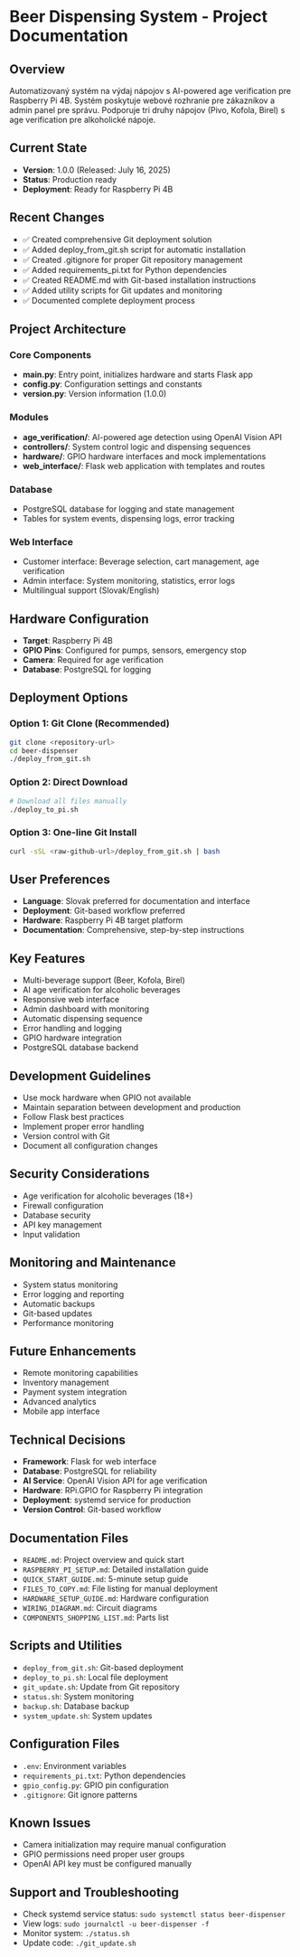 # Beer Dispensing System - Project Documentation

## Overview
Automatizovaný systém na výdaj nápojov s AI-powered age verification pre Raspberry Pi 4B. Systém poskytuje webové rozhranie pre zákazníkov a admin panel pre správu. Podporuje tri druhy nápojov (Pivo, Kofola, Birel) s age verification pre alkoholické nápoje.

## Current State
- **Version**: 1.0.0 (Released: July 16, 2025)
- **Status**: Production ready
- **Deployment**: Ready for Raspberry Pi 4B

## Recent Changes
- ✅ Created comprehensive Git deployment solution
- ✅ Added deploy_from_git.sh script for automatic installation
- ✅ Created .gitignore for proper Git repository management
- ✅ Added requirements_pi.txt for Python dependencies
- ✅ Created README.md with Git-based installation instructions
- ✅ Added utility scripts for Git updates and monitoring
- ✅ Documented complete deployment process

## Project Architecture

### Core Components
- **main.py**: Entry point, initializes hardware and starts Flask app
- **config.py**: Configuration settings and constants
- **version.py**: Version information (1.0.0)

### Modules
- **age_verification/**: AI-powered age detection using OpenAI Vision API
- **controllers/**: System control logic and dispensing sequences
- **hardware/**: GPIO hardware interfaces and mock implementations
- **web_interface/**: Flask web application with templates and routes

### Database
- PostgreSQL database for logging and state management
- Tables for system events, dispensing logs, error tracking

### Web Interface
- Customer interface: Beverage selection, cart management, age verification
- Admin interface: System monitoring, statistics, error logs
- Multilingual support (Slovak/English)

## Hardware Configuration
- **Target**: Raspberry Pi 4B
- **GPIO Pins**: Configured for pumps, sensors, emergency stop
- **Camera**: Required for age verification
- **Database**: PostgreSQL for logging

## Deployment Options

### Option 1: Git Clone (Recommended)
```bash
git clone <repository-url>
cd beer-dispenser
./deploy_from_git.sh
```

### Option 2: Direct Download
```bash
# Download all files manually
./deploy_to_pi.sh
```

### Option 3: One-line Git Install
```bash
curl -sSL <raw-github-url>/deploy_from_git.sh | bash
```

## User Preferences
- **Language**: Slovak preferred for documentation and interface
- **Deployment**: Git-based workflow preferred
- **Hardware**: Raspberry Pi 4B target platform
- **Documentation**: Comprehensive, step-by-step instructions

## Key Features
- Multi-beverage support (Beer, Kofola, Birel)
- AI age verification for alcoholic beverages
- Responsive web interface
- Admin dashboard with monitoring
- Automatic dispensing sequence
- Error handling and logging
- GPIO hardware integration
- PostgreSQL database backend

## Development Guidelines
- Use mock hardware when GPIO not available
- Maintain separation between development and production
- Follow Flask best practices
- Implement proper error handling
- Version control with Git
- Document all configuration changes

## Security Considerations
- Age verification for alcoholic beverages (18+)
- Firewall configuration
- Database security
- API key management
- Input validation

## Monitoring and Maintenance
- System status monitoring
- Error logging and reporting
- Automatic backups
- Git-based updates
- Performance monitoring

## Future Enhancements
- Remote monitoring capabilities
- Inventory management
- Payment system integration
- Advanced analytics
- Mobile app interface

## Technical Decisions
- **Framework**: Flask for web interface
- **Database**: PostgreSQL for reliability
- **AI Service**: OpenAI Vision API for age verification
- **Hardware**: RPi.GPIO for Raspberry Pi integration
- **Deployment**: systemd service for production
- **Version Control**: Git-based workflow

## Documentation Files
- `README.md`: Project overview and quick start
- `RASPBERRY_PI_SETUP.md`: Detailed installation guide
- `QUICK_START_GUIDE.md`: 5-minute setup guide
- `FILES_TO_COPY.md`: File listing for manual deployment
- `HARDWARE_SETUP_GUIDE.md`: Hardware configuration
- `WIRING_DIAGRAM.md`: Circuit diagrams
- `COMPONENTS_SHOPPING_LIST.md`: Parts list

## Scripts and Utilities
- `deploy_from_git.sh`: Git-based deployment
- `deploy_to_pi.sh`: Local file deployment
- `git_update.sh`: Update from Git repository
- `status.sh`: System monitoring
- `backup.sh`: Database backup
- `system_update.sh`: System updates

## Configuration Files
- `.env`: Environment variables
- `requirements_pi.txt`: Python dependencies
- `gpio_config.py`: GPIO pin configuration
- `.gitignore`: Git ignore patterns

## Known Issues
- Camera initialization may require manual configuration
- GPIO permissions need proper user groups
- OpenAI API key must be configured manually

## Support and Troubleshooting
- Check systemd service status: `sudo systemctl status beer-dispenser`
- View logs: `sudo journalctl -u beer-dispenser -f`
- Monitor system: `./status.sh`
- Update code: `./git_update.sh`